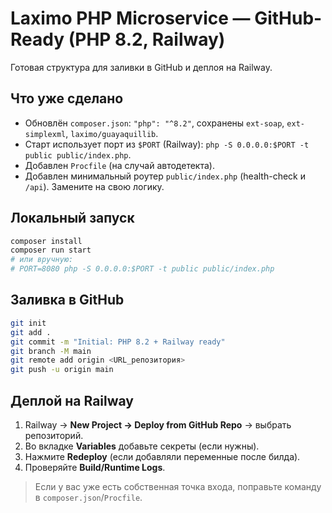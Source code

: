 # Laximo PHP Microservice — GitHub-Ready (PHP 8.2, Railway)

Готовая структура для заливки в GitHub и деплоя на Railway.

## Что уже сделано
- Обновлён `composer.json`: `"php": "^8.2"`, сохранены `ext-soap`, `ext-simplexml`, `laximo/guayaquillib`.
- Старт использует порт из `$PORT` (Railway): `php -S 0.0.0.0:$PORT -t public public/index.php`.
- Добавлен `Procfile` (на случай автодетекта).
- Добавлен минимальный роутер `public/index.php` (health-check и `/api`). Замените на свою логику.

## Локальный запуск
```bash
composer install
composer run start
# или вручную:
# PORT=8080 php -S 0.0.0.0:$PORT -t public public/index.php
```

## Заливка в GitHub
```bash
git init
git add .
git commit -m "Initial: PHP 8.2 + Railway ready"
git branch -M main
git remote add origin <URL_репозитория>
git push -u origin main
```

## Деплой на Railway
1. Railway → **New Project → Deploy from GitHub Repo** → выбрать репозиторий.
2. Во вкладке **Variables** добавьте секреты (если нужны).
3. Нажмите **Redeploy** (если добавляли переменные после билда).
4. Проверяйте **Build/Runtime Logs**.

> Если у вас уже есть собственная точка входа, поправьте команду в `composer.json`/`Procfile`.
